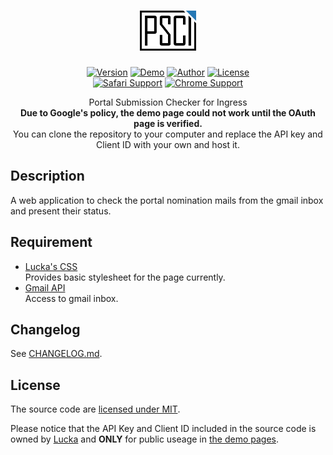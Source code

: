 <h1 align=center><img height=64px src="./src/logo.svg" link="#"/></h1>

<p align=center>
    <a href="./CHANGELOG.md"><img alt="Version" src="https://img.shields.io/badge/version-0.2.0-green.svg"/></a>
    <a href="https://lucka.moe/PSCI"><img alt="Demo" src="https://img.shields.io/badge/demo-unavailable-red.svg"/></a>
    <a href="https://lucka.moe"><img alt="Author" src="https://img.shields.io/badge/author-Lucka-2578B5.svg"/></a>
    <a href="./LICENSE"><img alt="License" src="https://img.shields.io/badge/license-MIT-A31F34.svg"/></a><br>
    <a href="https://www.apple.com/safari/"><img alt="Safari Support" src="https://img.shields.io/badge/safari-support-brightgreen.svg"/></a>
  <a href="https://www.google.com/chrome/"><img alt="Chrome Support" src="https://img.shields.io/badge/chrome-support-brightgreen.svg"/></a>
  <!--<a href="https://www.mozilla.org/firefox/"><img alt="Firefox Support" src="https://img.shields.io/badge/firefox-support-brightgreen.svg"/></a>
  <a href="https://www.microsoft.com/windows/microsoft-edge"><img alt="Edge Support" src="https://img.shields.io/badge/edge-support-brightgreen.svg"/></a>
  <a href="http://microsoft.com/ie"><img alt="IE Broken" src="https://img.shields.io/badge/ie-broken-red.svg"/></a>
  <a href="https://www.opera.com/"><img alt="Opera Support" src="https://img.shields.io/badge/opera-support-brightgreen.svg"/></a>-->

</p>

<p align=center>
    Portal Submission Checker for Ingress<br/>
    <strong>Due to Google's policy, the demo page could not work until the OAuth page is verified.</strong><br/>
    You can clone the repository to your computer and replace the API key and Client ID with your own and host it.
</p>

## Description
A web application to check the portal nomination mails from the gmail inbox and present their status.

## Requirement
- [Lucka's CSS](https://github.com/lucka-me/toolkit/tree/master/Web/CSS)  
  Provides basic stylesheet for the page currently.
- [Gmail API](https://developers.google.com/gmail/api/)  
  Access to gmail inbox.

## Changelog
See [CHANGELOG.md](./CHANGELOG.md).

## License
The source code are [licensed under MIT](./LICENSE).

Please notice that the API Key and Client ID included in the source code is owned by [Lucka](https://github.com/lucka-me) and **ONLY** for public useage in [the demo pages](http://lucka.moe/PSCI/).
